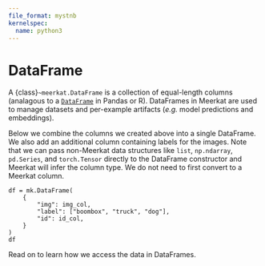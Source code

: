 ```yaml
---
file_format: mystnb
kernelspec:
  name: python3
---
```


# DataFrame

<!-- Meerkat provides two data structures, the Column and the DataFrame, that together help you build, manage, and explore machine learning datasets. Everything you do with Meerkat will involve one or both of these data structures, so we begin this user guide with their high-level introduction. -->

A {class}`~meerkat.DataFrame` is a collection of equal-length columns (analagous to a [`DataFrame`](https://pandas.pydata.org/docs/reference/api/pandas.DataFrame.html#pandas.DataFrame) in Pandas or R). DataFrames in Meerkat are used to manage datasets and per-example artifacts (*e.g.* model predictions and embeddings).  

Below we combine the columns we created above into a single DataFrame. We also add an additional column containing labels for the images. Note that we can pass non-Meerkat data structures like ``list``, ``np.ndarray``, ``pd.Series``, and ``torch.Tensor``  directly to the DataFrame constructor and Meerkat will infer the column type. We do not need to first convert to a Meerkat column.

```{code-cell} ipython3
df = mk.DataFrame(
    {
        "img": img_col,
        "label": ["boombox", "truck", "dog"],
        "id": id_col, 
    }
)
df
```

Read on to learn how we access the data in DataFrames.